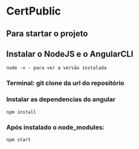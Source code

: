 # CertPublic

## Para startar o projeto

## Instalar o NodeJS e o AngularCLI
```
node -v - para ver a versão instalada
```

### Terminal: git clone da url do repositório
### Instalar as dependencias do angular
```
npm install
```

### Após instalado o node_modules:
```
npm start
```


